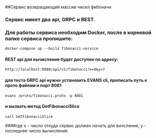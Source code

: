 ##Сервис возвращающий массив чисел фибоначи

### Сервис имеет два api, GRPC и REST.

### Для работы сервиса необходим Docker, после в корневой папке сервиса пропишите:
```
docker-compose up --build fibonacci-service
```

#### REST api для вычисления будет доступен по адресу: 
```
http://localhost:8080/api/v1/fibonacci?x=0&y=7
```

#### для теста GRPC api нужно установить EVANS cli, прописать путь к прото файлам и порт 8081
```
evans /proto/fibonacci.proto -p 8081
```
#### и вызвать метод GetFibonacciSlice

```
call GetFibonacciSlice
```

####где x - число откуда сервис должен начать для вичсления, y - последнее число вычисления.
